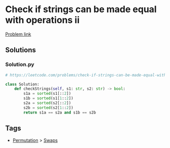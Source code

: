 # Check if strings can be made equal with operations ii

[Problem link](https://leetcode.com/problems/check-if-strings-can-be-made-equal-with-operations-ii/)

## Solutions


### Solution.py
```py
# https://leetcode.com/problems/check-if-strings-can-be-made-equal-with-operations-ii/

class Solution:
    def checkStrings(self, s1: str, s2: str) -> bool:
        s1a = sorted(s1[::2])
        s1b = sorted(s1[1::2])
        s2a = sorted(s2[::2])
        s2b = sorted(s2[1::2])
        return s1a == s2a and s1b == s2b
```
## Tags

* [Permutation](/Collections/permutation.md#permutation) > [Swaps](/Collections/permutation.md#swaps)
